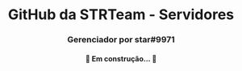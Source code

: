 <h1 align="center">GitHub da STRTeam - Servidores</h1>
<h3 align="center">Gerenciador por star#9971</h3>


<h4 align="center"> 
	🚧 Em construção...  🚧
</h4>
